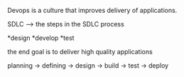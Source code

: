 Devops is a culture that improves delivery of applications.

SDLC -->
the steps in the SDLC process

*design
*develop
\*test

the end goal is to deliver high quality applications

planning -> defining -> design -> build -> test -> deploy

